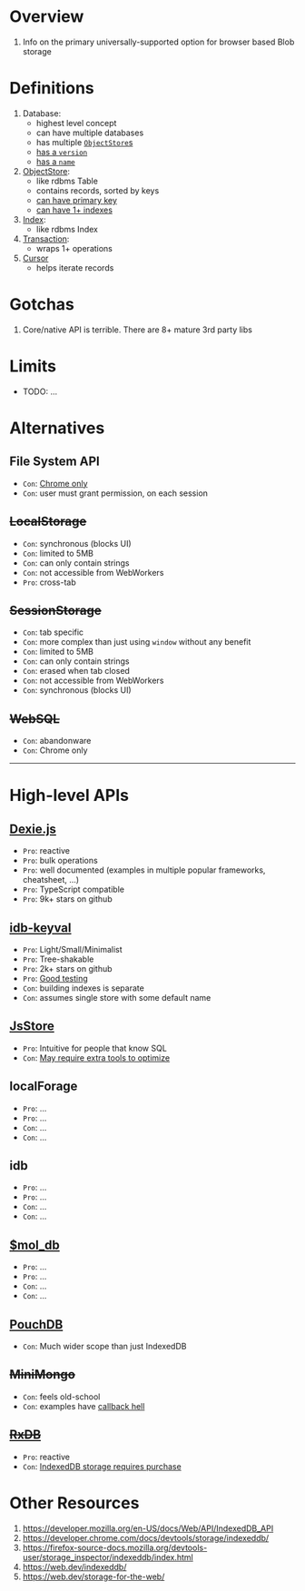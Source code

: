 # Overview
1. Info on the primary universally-supported option for browser based Blob storage


# Definitions
1. Database: 
    - highest level concept
    - can have multiple databases
    - has multiple [`ObjectStore`s](https://developer.mozilla.org/en-US/docs/Web/API/IndexedDB_API/Basic_Terminology#object_store) 
    - [has a `version`](https://developer.mozilla.org/en-US/docs/Web/API/IDBDatabase/version)
    - [has a `name`](https://developer.mozilla.org/en-US/docs/Web/API/IDBDatabase/name)
1. [ObjectStore](https://developer.mozilla.org/en-US/docs/Web/API/IDBObjectStore):
    - like rdbms Table
    - contains records, sorted by keys
    - [can have primary key](https://web.dev/indexeddb/#defining-primary-keys)
    - [can have 1+ indexes](https://web.dev/indexeddb/#defining-indexes)        
1. [Index](https://developer.mozilla.org/en-US/docs/Web/API/IDBIndex):
    - like rdbms Index
1. [Transaction](https://developer.mozilla.org/en-US/docs/Web/API/IDBTransaction):
    - wraps 1+ operations
1. [Cursor](https://developer.mozilla.org/en-US/docs/Web/API/IDBCursor)
    - helps iterate records


# Gotchas
1. Core/native API is terrible.  There are 8+ mature 3rd party libs


# Limits
- TODO: ...


# Alternatives
## File System API
- `Con`: [Chrome only](https://caniuse.com/filesystem)
- `Con`: user must grant permission, on each session  

## ~~LocalStorage~~
- `Con`: synchronous (blocks UI)
- `Con`: limited to 5MB
- `Con`: can only contain strings
- `Con`: not accessible from WebWorkers
- `Pro`: cross-tab

## ~~SessionStorage~~
- `Con`: tab specific
- `Con`: more complex than just using `window` without any benefit
- `Con`: limited to 5MB
- `Con`: can only contain strings
- `Con`: erased when tab closed
- `Con`: not accessible from WebWorkers
- `Con`: synchronous (blocks UI)

## ~~WebSQL~~
- `Con`: abandonware
- `Con`: Chrome only


--------
# High-level APIs

## [Dexie.js](https://dexie.org/)
- `Pro`: reactive 
- `Pro`: bulk operations
- `Pro`: well documented (examples in multiple popular frameworks, cheatsheet, ...)
- `Pro`: TypeScript compatible
- `Pro`: 9k+ stars on github

## [idb-keyval](https://github.com/jakearchibald/idb-keyval)
- `Pro`: Light/Small/Minimalist
- `Pro`: Tree-shakable
- `Pro`: 2k+ stars on github
- `Pro`: [Good testing](https://github.com/jakearchibald/idb-keyval/blob/main/test/index.ts)
- `Con`: building indexes is separate
- `Con`: assumes single store with some default name

## [JsStore](https://jsstore.net/tutorial/get-started/)
- `Pro`: Intuitive for people that know SQL
- `Con`: [May require extra tools to optimize](https://jsstore.net/tutorial/optimization/) 

## localForage
- `Pro`: ... 
- `Pro`: ... 
- `Con`: ... 
- `Con`: ... 

## idb
- `Pro`: ... 
- `Pro`: ... 
- `Con`: ... 
- `Con`: ... 


## [$mol_db](https://github.com/hyoo-ru/mam_mol/tree/master/db)
- `Pro`: ... 
- `Pro`: ... 
- `Con`: ... 
- `Con`: ... 

## [PouchDB](https://pouchdb.com/)
- `Con`: Much wider scope than just IndexedDB 

## ~~MiniMongo~~
- `Con`: feels old-school 
- `Con`: examples have [callback hell](https://github.com/mWater/minimongo#indexeddb) 

## ~~[RxDB](https://rxdb.info/)~~
- `Pro`: reactive
- `Con`: [IndexedDB storage requires purchase](https://rxdb.info/rx-storage-indexeddb.html) 


# Other Resources
1. https://developer.mozilla.org/en-US/docs/Web/API/IndexedDB_API
1. https://developer.chrome.com/docs/devtools/storage/indexeddb/
1. https://firefox-source-docs.mozilla.org/devtools-user/storage_inspector/indexeddb/index.html
1. https://web.dev/indexeddb/
1. https://web.dev/storage-for-the-web/
